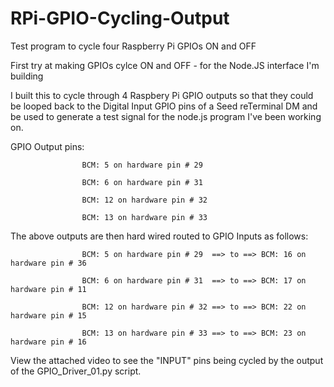 # RPi-GPIO-Cycling-Output
 Test program to cycle four Raspberry Pi GPIOs ON and OFF

  

  First try at making GPIOs cylce ON and OFF - for the Node.JS interface I'm building

  I built this to cycle through 4 Raspbery Pi GPIO outputs so that they 
  could be looped back to the Digital Input GPIO pins of a Seed reTerminal DM
  and be used to generate a test signal for the node.js program I've been
  working on.

  GPIO Output pins: 
  
                    BCM: 5 on hardware pin # 29
  
                    BCM: 6 on hardware pin # 31
                    
                    BCM: 12 on hardware pin # 32
                    
                    BCM: 13 on hardware pin # 33

  The above outputs are then hard wired routed to GPIO Inputs as follows:                  

                    BCM: 5 on hardware pin # 29  ==> to ==> BCM: 16 on hardware pin # 36
  
                    BCM: 6 on hardware pin # 31  ==> to ==> BCM: 17 on hardware pin # 11
  
                    BCM: 12 on hardware pin # 32 ==> to ==> BCM: 22 on hardware pin # 15
  
                    BCM: 13 on hardware pin # 33 ==> to ==> BCM: 23 on hardware pin # 16


  View the attached video to see the "INPUT" pins being cycled by the output of the 
  GPIO_Driver_01.py script.


